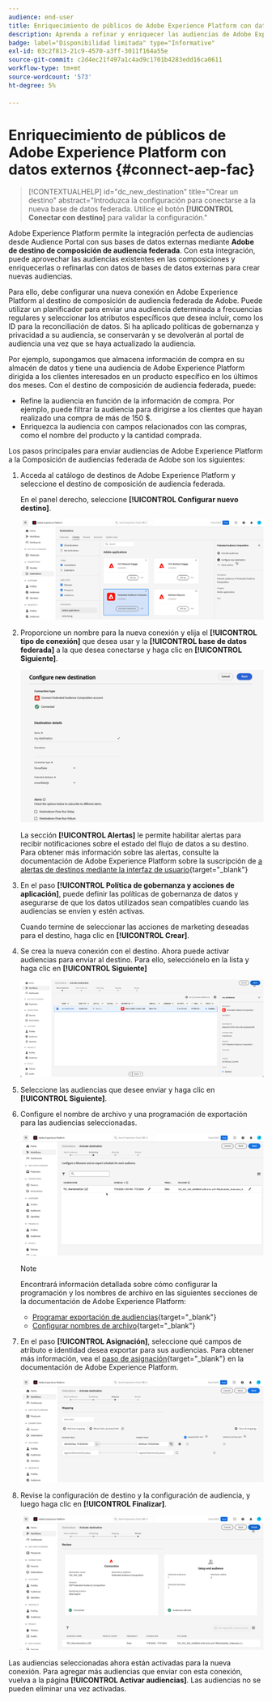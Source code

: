 ```yaml
---
audience: end-user
title: Enriquecimiento de públicos de Adobe Experience Platform con datos externos
description: Aprenda a refinar y enriquecer las audiencias de Adobe Experience Platform con datos de sus bases de datos federadas mediante el destino de composición de audiencias federadas.
badge: label="Disponibilidad limitada" type="Informative"
exl-id: 03c2f813-21c9-4570-a3ff-3011f164a55e
source-git-commit: c2d4ec21f497a1c4ad9c1701b4283edd16ca0611
workflow-type: tm+mt
source-wordcount: '573'
ht-degree: 5%

---
```


# Enriquecimiento de públicos de Adobe Experience Platform con datos externos {#connect-aep-fac}

>[!CONTEXTUALHELP]
>id="dc_new_destination"
>title="Crear un destino"
>abstract="Introduzca la configuración para conectarse a la nueva base de datos federada. Utilice el botón **[!UICONTROL Conectar con destino]** para validar la configuración."

Adobe Experience Platform permite la integración perfecta de audiencias desde Audience Portal con sus bases de datos externas mediante **Adobe de destino de composición de audiencia federada**. Con esta integración, puede aprovechar las audiencias existentes en las composiciones y enriquecerlas o refinarlas con datos de bases de datos externas para crear nuevas audiencias.

Para ello, debe configurar una nueva conexión en Adobe Experience Platform al destino de composición de audiencia federada de Adobe. Puede utilizar un planificador para enviar una audiencia determinada a frecuencias regulares y seleccionar los atributos específicos que desea incluir, como los ID para la reconciliación de datos. Si ha aplicado políticas de gobernanza y privacidad a su audiencia, se conservarán y se devolverán al portal de audiencia una vez que se haya actualizado la audiencia.

Por ejemplo, supongamos que almacena información de compra en su almacén de datos y tiene una audiencia de Adobe Experience Platform dirigida a los clientes interesados en un producto específico en los últimos dos meses. Con el destino de composición de audiencia federada, puede:

* Refine la audiencia en función de la información de compra. Por ejemplo, puede filtrar la audiencia para dirigirse a los clientes que hayan realizado una compra de más de 150 $.
* Enriquezca la audiencia con campos relacionados con las compras, como el nombre del producto y la cantidad comprada.

Los pasos principales para enviar audiencias de Adobe Experience Platform a la Composición de audiencias federada de Adobe son los siguientes:

1. Acceda al catálogo de destinos de Adobe Experience Platform y seleccione el destino de composición de audiencia federada.

   En el panel derecho, seleccione **[!UICONTROL Configurar nuevo destino]**.

   ![](assets/destination-new.png)

1. Proporcione un nombre para la nueva conexión y elija el **[!UICONTROL tipo de conexión]** que desea usar y la **[!UICONTROL base de datos federada]** a la que desea conectarse y haga clic en **[!UICONTROL Siguiente]**.

   ![](assets/destination-configure.png)

   La sección **[!UICONTROL Alertas]** le permite habilitar alertas para recibir notificaciones sobre el estado del flujo de datos a su destino. Para obtener más información sobre las alertas, consulte la documentación de Adobe Experience Platform sobre la suscripción de [a alertas de destinos mediante la interfaz de usuario](https://experienceleague.adobe.com/en/docs/experience-platform/destinations/ui/alerts){target="_blank"}

1. En el paso **[!UICONTROL Política de gobernanza y acciones de aplicación]**, puede definir las políticas de gobernanza de datos y asegurarse de que los datos utilizados sean compatibles cuando las audiencias se envíen y estén activas.

   Cuando termine de seleccionar las acciones de marketing deseadas para el destino, haga clic en **[!UICONTROL Crear]**.

1. Se crea la nueva conexión con el destino. Ahora puede activar audiencias para enviar al destino. Para ello, selecciónelo en la lista y haga clic en **[!UICONTROL Siguiente]**

   ![](assets/destination-activate.png)

1. Seleccione las audiencias que desee enviar y haga clic en **[!UICONTROL Siguiente]**.

1. Configure el nombre de archivo y una programación de exportación para las audiencias seleccionadas.

   ![](assets/destination-schedule.png)

   >[!NOTE]
   >
   >Encontrará información detallada sobre cómo configurar la programación y los nombres de archivo en las siguientes secciones de la documentación de Adobe Experience Platform:
   >
   >* [Programar exportación de audiencias](https://experienceleague.adobe.com/en/docs/experience-platform/destinations/ui/activate/activate-batch-profile-destinations#scheduling){target="_blank"}
   >* [Configurar nombres de archivo](https://experienceleague.adobe.com/en/docs/experience-platform/destinations/ui/activate/activate-batch-profile-destinations#configure-file-names){target="_blank"}

1. En el paso **[!UICONTROL Asignación]**, seleccione qué campos de atributo e identidad desea exportar para sus audiencias. Para obtener más información, vea el [paso de asignación](https://experienceleague.adobe.com/en/docs/experience-platform/destinations/ui/activate/activate-batch-profile-destinations#mapping){target="_blank"} en la documentación de Adobe Experience Platform.

   ![](assets/destination-attributes.png)

1. Revise la configuración de destino y la configuración de audiencia, y luego haga clic en **[!UICONTROL Finalizar]**.

   ![](assets/destination-review.png)

Las audiencias seleccionadas ahora están activadas para la nueva conexión. Para agregar más audiencias que enviar con esta conexión, vuelva a la página **[!UICONTROL Activar audiencias]**. Las audiencias no se pueden eliminar una vez activadas.
